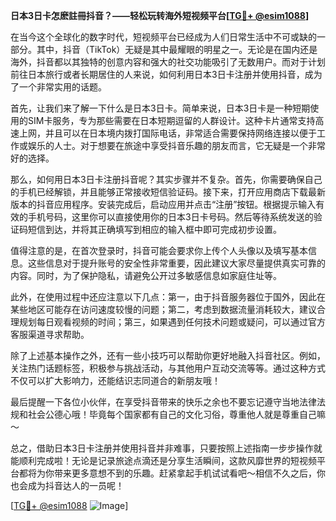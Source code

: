 **日本3日卡怎麽註冊抖音？——轻松玩转海外短视频平台[[TG💪+ @esim1088](https://t.me/s/esim1088)]**

在当今这个全球化的数字时代，短视频平台已经成为人们日常生活中不可或缺的一部分。其中，抖音（TikTok）无疑是其中最耀眼的明星之一。无论是在国内还是海外，抖音都以其独特的创意内容和强大的社交功能吸引了无数用户。而对于计划前往日本旅行或者长期居住的人来说，如何利用日本3日卡注册并使用抖音，成为了一个非常实用的话题。

首先，让我们来了解一下什么是日本3日卡。简单来说，日本3日卡是一种短期使用的SIM卡服务，专为那些需要在日本短期逗留的人群设计。这种卡片通常支持高速上网，并且可以在日本境内拨打国际电话，非常适合需要保持网络连接以便于工作或娱乐的人士。对于想要在旅途中享受抖音乐趣的朋友而言，它无疑是一个非常好的选择。

那么，如何用日本3日卡注册抖音呢？其实步骤并不复杂。首先，你需要确保自己的手机已经解锁，并且能够正常接收短信验证码。接下来，打开应用商店下载最新版本的抖音应用程序。安装完成后，启动应用并点击“注册”按钮。根据提示输入有效的手机号码，这里你可以直接使用你的日本3日卡号码。然后等待系统发送的验证码短信到达，并将其正确填写到相应的输入框中即可完成初步设置。

值得注意的是，在首次登录时，抖音可能会要求你上传个人头像以及填写基本信息。这些信息对于提升账号的安全性非常重要，因此建议大家尽量提供真实可靠的内容。同时，为了保护隐私，请避免公开过多敏感信息如家庭住址等。

此外，在使用过程中还应注意以下几点：第一，由于抖音服务器位于国外，因此在某些地区可能存在访问速度较慢的问题；第二，考虑到数据流量消耗较大，建议合理规划每日观看视频的时间；第三，如果遇到任何技术问题或疑问，可以通过官方客服渠道寻求帮助。

除了上述基本操作之外，还有一些小技巧可以帮助你更好地融入抖音社区。例如，关注热门话题标签，积极参与挑战活动，与其他用户互动交流等等。通过这种方式不仅可以扩大影响力，还能结识志同道合的新朋友哦！

最后提醒一下各位小伙伴，在享受抖音带来的快乐之余也不要忘记遵守当地法律法规和社会公德心哦！毕竟每个国家都有自己的文化习俗，尊重他人就是尊重自己嘛～

总之，借助日本3日卡注册并使用抖音并非难事，只要按照上述指南一步步操作就能顺利完成啦！无论是记录旅途点滴还是分享生活瞬间，这款风靡世界的短视频平台都将为你带来更多意想不到的乐趣。赶紧拿起手机试试看吧～相信不久之后，你也会成为抖音达人的一员呢！

[[TG💪+ @esim1088](https://t.me/s/esim1088) ![Image](https://i.postimg.cc/4NQfJmqS/Snipaste-2025-05-13-00-14-12.png)]